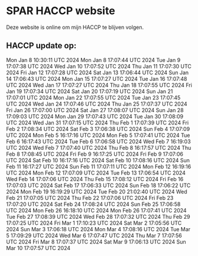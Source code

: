 # SPAR HACCP website
Deze website is online om mijn HACCP te blijven volgen.

## HACCP update op:
Mon Jan 8 10:30:11 UTC 2024
Mon Jan 8 17:07:44 UTC 2024
Tue Jan 9 17:07:38 UTC 2024
Wed Jan 10 17:07:52 UTC 2024
Thu Jan 11 17:07:30 UTC 2024
Fri Jan 12 17:07:28 UTC 2024
Sat Jan 13 17:06:44 UTC 2024
Sun Jan 14 17:06:43 UTC 2024
Mon Jan 15 17:07:27 UTC 2024
Tue Jan 16 17:07:48 UTC 2024
Wed Jan 17 17:07:27 UTC 2024
Thu Jan 18 17:07:55 UTC 2024
Fri Jan 19 17:07:34 UTC 2024
Sat Jan 20 17:07:19 UTC 2024
Sun Jan 21 17:07:01 UTC 2024
Mon Jan 22 17:07:55 UTC 2024
Tue Jan 23 17:07:45 UTC 2024
Wed Jan 24 17:07:46 UTC 2024
Thu Jan 25 17:07:37 UTC 2024
Fri Jan 26 17:07:00 UTC 2024
Sat Jan 27 17:08:07 UTC 2024
Sun Jan 28 17:09:03 UTC 2024
Mon Jan 29 17:07:43 UTC 2024
Tue Jan 30 17:08:09 UTC 2024
Wed Jan 31 17:07:15 UTC 2024
Thu Feb 1 17:07:39 UTC 2024
Fri Feb 2 17:08:34 UTC 2024
Sat Feb 3 17:06:38 UTC 2024
Sun Feb 4 17:07:09 UTC 2024
Mon Feb 5 16:17:16 UTC 2024
Mon Feb 5 17:07:41 UTC 2024
Tue Feb 6 16:17:43 UTC 2024
Tue Feb 6 17:06:58 UTC 2024
Wed Feb 7 16:19:03 UTC 2024
Wed Feb 7 17:07:40 UTC 2024
Thu Feb 8 16:17:57 UTC 2024
Thu Feb 8 17:08:45 UTC 2024
Fri Feb 9 16:17:25 UTC 2024
Fri Feb 9 17:07:06 UTC 2024
Sat Feb 10 16:17:16 UTC 2024
Sat Feb 10 17:08:16 UTC 2024
Sun Feb 11 16:17:27 UTC 2024
Sun Feb 11 17:07:11 UTC 2024
Mon Feb 12 16:19:16 UTC 2024
Mon Feb 12 17:07:09 UTC 2024
Tue Feb 13 17:06:54 UTC 2024
Wed Feb 14 17:07:06 UTC 2024
Thu Feb 15 17:08:12 UTC 2024
Fri Feb 16 17:07:03 UTC 2024
Sat Feb 17 17:06:33 UTC 2024
Sun Feb 18 17:06:22 UTC 2024
Mon Feb 19 16:19:29 UTC 2024
Tue Feb 20 21:02:40 UTC 2024
Wed Feb 21 17:07:05 UTC 2024
Thu Feb 22 17:07:06 UTC 2024
Fri Feb 23 17:07:20 UTC 2024
Sat Feb 24 17:08:24 UTC 2024
Sun Feb 25 17:06:58 UTC 2024
Mon Feb 26 16:18:10 UTC 2024
Mon Feb 26 17:07:41 UTC 2024
Tue Feb 27 17:08:39 UTC 2024
Wed Feb 28 17:07:32 UTC 2024
Thu Feb 29 17:07:25 UTC 2024
Fri Mar 1 17:10:23 UTC 2024
Sat Mar 2 17:05:56 UTC 2024
Sun Mar 3 17:06:18 UTC 2024
Mon Mar 4 17:08:16 UTC 2024
Tue Mar 5 17:09:29 UTC 2024
Wed Mar 6 17:07:47 UTC 2024
Thu Mar 7 17:07:56 UTC 2024
Fri Mar 8 17:07:37 UTC 2024
Sat Mar 9 17:06:13 UTC 2024
Sun Mar 10 17:07:57 UTC 2024
